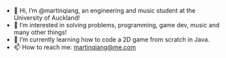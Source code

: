 - 👋 Hi, I’m @martinqiang, an engineering and music student at the University of Auckland!
- 👀 I’m interested in solving problems, programming, game dev, music and many other things!
- 🌱 I’m currently learning how to code a 2D game from scratch in Java.
- 📫 How to reach me: martinqiang@me.com

<!---
martin442002/martin442002 is a ✨ special ✨ repository because its `README.md` (this file) appears on your GitHub profile.
You can click the Preview link to take a look at your changes.
--->
